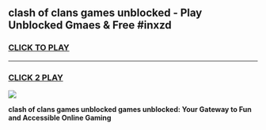 
## clash of clans games unblocked - Play Unblocked Gmaes & Free #inxzd
<h3>
<a href="https://premium.freeplayer.one?title=clash_of_clans_games_unblocked&ref=01M">CLICK TO PLAY</a></h3>
<hr>

<h3>
<a href="https://premium.freeplayer.one?title=clash_of_clans_games_unblocked&ref=01M">CLICK 2 PLAY</a>
  
</h3>

<a href="https://premium.freeplayer.one?title=clash_of_clans_games_unblocked&ref=01M"><img src="https://clearcache.store/games.png"></a>


**clash of clans games unblocked games unblocked: Your Gateway to Fun and Accessible Online Gaming**
